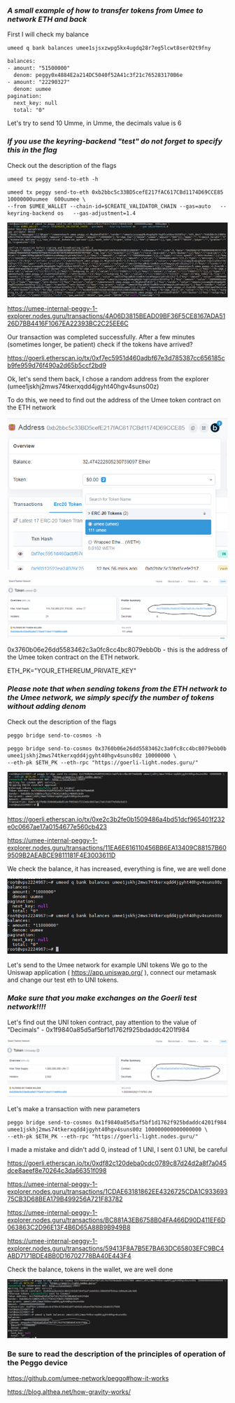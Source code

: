 ### ***A small example of how to transfer tokens from Umee to network ETH  and back***

First I will check my balance
```
umeed q bank balances umee1sjsxzwpg5kx4ugdq28r7eg5lcwt8ser02t9fny
```
```
balances:
- amount: "51500000"
  denom: peggy0x4884E2a214DC5040f52A41c3f21c765283170B6e
- amount: "22290327"
  denom: uumee
pagination:
  next_key: null
  total: "0"
```
Let's try to send 10 Umme, in Umme, the decimals value is 6
### ***If you use the keyring-backend "test" do not forget to specify this in the flag***
Check out the description of the flags
```
umeed tx peggy send-to-eth -h
```
```
umeed tx peggy send-to-eth 0xb2bbc5c33BD5cefE217fAC617CBd1174D69CCE85 10000000uumee  600uumee \
--from $UMEE_WALLET --chain-id=$CREATE_VALIDATOR_CHAIN --gas=auto   --keyring-backend os   --gas-adjustment=1.4
```
![Image Alt](https://github.com/studentmtk/Umee-Peggo/blob/main/screenshots/1.PNG)

https://umee-internal-peggy-1-explorer.nodes.guru/transactions/4A06D3815BEAD09BF36F5CE8167ADA5126D7BB4416F1067EA22393BC2C25EE6C

Our transaction was completed successfully. After a few minutes (sometimes longer, be patient) check if the tokens have arrived?

https://goerli.etherscan.io/tx/0xf7ec5951d460adbf67e3d785387cc656185cb9fe959d76f490a2d65b5ccf2bd9


Ok, let's send them back, I chose a random address from the explorer (umee1jskhj2mws74tkerxqdd4jgyht40hgv4suns00z)

To do this, we need to find out the address of the Umee token contract on the ETH network


![Image Alt](https://github.com/studentmtk/Umee-Peggo/blob/main/screenshots/2.png)

![Image Alt](https://github.com/studentmtk/Umee-Peggo/blob/main/screenshots/3.PNG)

0x3760b06e26dd5583462c3a0fc8cc4bc8079ebb0b - this is the address of the Umee token contract on the ETH network.

ETH_PK="YOUR_ETHEREUM_PRIVATE_KEY" 
### ***Please note that when sending tokens from the ETH network to the Umee network, we simply specify the number of tokens without adding denom***
Check out the description of the flags
```
peggo bridge send-to-cosmos -h
```
```
peggo bridge send-to-cosmos 0x3760b06e26dd5583462c3a0fc8cc4bc8079ebb0b umee1jskhj2mws74tkerxqdd4jgyht40hgv4suns00z 10000000 \
--eth-pk $ETH_PK --eth-rpc "https://goerli-light.nodes.guru/"
```

![Image Alt](https://github.com/studentmtk/Umee-Peggo/blob/main/screenshots/4.PNG)

https://goerli.etherscan.io/tx/0xe2c3b2fe0b1509486a4bd51dcf965401f232e0c0667ae17a0154677e560cb423

https://umee-internal-peggy-1-explorer.nodes.guru/transactions/11EA6E616110456BB6EA13409C88157B609509B2AEABCE9811181F4E3003611D

We check the balance, it has increased, everything is fine, we are well done

![Image Alt](https://github.com/studentmtk/Umee-Peggo/blob/main/screenshots/5.PNG)



Let's send to the Umee network for example UNI tokens
We go to the Uniswap application ( https://app.uniswap.org/ ), connect our metamask and change our test eth to UNI tokens.

### ***Make sure that you make exchanges on the Goerli test network!!!!***

Let's find out the UNI token contract, pay attention to the value of "Decimals" - 0x1f9840a85d5af5bf1d1762f925bdaddc4201f984

![Image Alt](https://github.com/studentmtk/Umee-Peggo/blob/main/screenshots/6.PNG)

Let's make a transaction with new parameters
```
peggo bridge send-to-cosmos 0x1f9840a85d5af5bf1d1762f925bdaddc4201f984 umee1jskhj2mws74tkerxqdd4jgyht40hgv4suns00z 100000000000000000 \
--eth-pk $ETH_PK --eth-rpc "https://goerli-light.nodes.guru/"
```
I made a mistake and didn't add 0, instead of 1 UNI, I sent 0.1 UNI, be careful

https://goerli.etherscan.io/tx/0xdf82c120deba0cdc0789c87d24d2a8f7a045dce8aeef8e70264c3da66351f098



https://umee-internal-peggy-1-explorer.nodes.guru/transactions/1CDAE63181862EE4326725CDA1C93369375CB3D68BEA179B499256A721F83782

https://umee-internal-peggy-1-explorer.nodes.guru/transactions/BC881A3EB6758B04FA466D90D411EF6D063863C2D96E13F4B6D65A88B9B949B8

https://umee-internal-peggy-1-explorer.nodes.guru/transactions/59413F8A7B5E7BA63DC65803EFC9BC4ABD7171BDE4BB0D16702778BA40E443F4

Check the balance, tokens in the wallet, we are well done

![Image Alt](https://github.com/studentmtk/Umee-Peggo/blob/main/screenshots/7.PNG)

### Be sure to read the description of the principles of operation of the Peggo device
https://github.com/umee-network/peggo#how-it-works

https://blog.althea.net/how-gravity-works/
